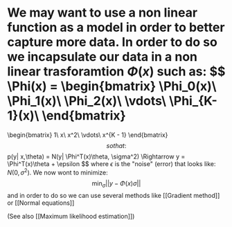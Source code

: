 We may want to use a non linear function as a model in order to better capture more data.
In order to do so we incapsulate our data in a non linear trasforamtion $\Phi(x)$ such as:
$$
\Phi(x) = 
\begin{bmatrix}
\Phi_0(x)\\
\Phi_1(x)\\
\Phi_2(x)\\
\vdots\\
\Phi_{K-1}(x)\\
\end{bmatrix}
= 
\begin{bmatrix}
1\\
x\\
x^2\\
\vdots\\
x^{K - 1}
\end{bmatrix}
$$
so that: 
$$
p(y| x,\theta) = N(y| \Phi^T(x)\theta, \sigma^2) \Rightarrow y = \Phi^T(x)\theta + \epsilon
$$
where $\epsilon$ is the "noise" (error) that looks like: $N(0,\sigma^2)$.
We now wont to minimize:
$$
\min_\sigma ||y - \Phi(x)\sigma||
$$
and in order to do so we can use several methods like [[Gradient method]] or [[Normal equations]]

(See also [[Maximum likelihood estimation]])